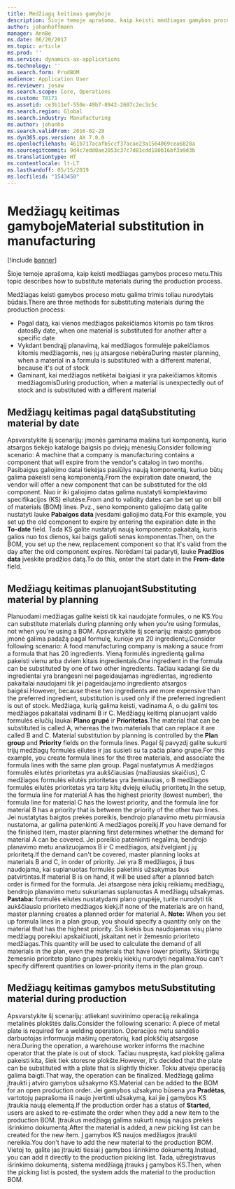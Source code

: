 ```yaml
---
title: Medžiagų keitimas gamyboje
description: Šioje temoje aprašoma, kaip keisti medžiagas gamybos proceso metu.
author: johanhoffmann
manager: AnnBe
ms.date: 06/20/2017
ms.topic: article
ms.prod: ''
ms.service: dynamics-ax-applications
ms.technology: ''
ms.search.form: ProdBOM
audience: Application User
ms.reviewer: josaw
ms.search.scope: Core, Operations
ms.custom: 70171
ms.assetid: ce3b11ef-550e-49b7-8942-2607c2ec3c5c
ms.search.region: Global
ms.search.industry: Manufacturing
ms.author: johanho
ms.search.validFrom: 2016-02-28
ms.dyn365.ops.version: AX 7.0.0
ms.openlocfilehash: 461b717acafb5ccf37acae23a1564069cea6828a
ms.sourcegitcommit: 9d4c7edd0ae2053c37c7d81cdd180b16bf3a9d3b
ms.translationtype: HT
ms.contentlocale: lt-LT
ms.lasthandoff: 05/15/2019
ms.locfileid: "1543450"
---
```

# <a name="material-substitution-in-manufacturing"></a><span data-ttu-id="89bec-103">Medžiagų keitimas gamyboje</span><span class="sxs-lookup"><span data-stu-id="89bec-103">Material substitution in manufacturing</span></span>

[!include [banner](../includes/banner.md)]

<span data-ttu-id="89bec-104">Šioje temoje aprašoma, kaip keisti medžiagas gamybos proceso metu.</span><span class="sxs-lookup"><span data-stu-id="89bec-104">This topic describes how to substitute materials during the production process.</span></span> 

<span data-ttu-id="89bec-105">Medžiagas keisti gamybos proceso metu galima trimis toliau nurodytais būdais.</span><span class="sxs-lookup"><span data-stu-id="89bec-105">There are three methods for substituting materials during the production process:</span></span>

-   <span data-ttu-id="89bec-106">Pagal datą, kai vienos medžiagos pakeičiamos kitomis po tam tikros datos</span><span class="sxs-lookup"><span data-stu-id="89bec-106">By date, when one material is substituted for another after a specific date</span></span>
-   <span data-ttu-id="89bec-107">Vykdant bendrąjį planavimą, kai medžiagos formulėje pakeičiamos kitomis medžiagomis, nes jų atsargose nebėra</span><span class="sxs-lookup"><span data-stu-id="89bec-107">During master planning, when a material in a formula is substituted with a different material, because it's out of stock</span></span>
-   <span data-ttu-id="89bec-108">Gaminant, kai medžiagos netikėtai baigiasi ir yra pakeičiamos kitomis medžiagomis</span><span class="sxs-lookup"><span data-stu-id="89bec-108">During production, when a material is unexpectedly out of stock and is substituted with a different material</span></span>

## <a name="substituting-material-by-date"></a><span data-ttu-id="89bec-109">Medžiagų keitimas pagal datą</span><span class="sxs-lookup"><span data-stu-id="89bec-109">Substituting material by date</span></span>
<span data-ttu-id="89bec-110">Apsvarstykite šį scenarijų: įmonės gaminama mašina turi komponentą, kurio atsargos tiekėjo kataloge baigsis po dviejų mėnesių.</span><span class="sxs-lookup"><span data-stu-id="89bec-110">Consider following scenario: A machine that a company is manufacturing contains a component that will expire from the vendor's catalog in two months.</span></span> <span data-ttu-id="89bec-111">Pasibaigus galiojimo datai tiekėjas pasiūlys naują komponentą, kuriuo būtų galima pakeisti seną komponentą.</span><span class="sxs-lookup"><span data-stu-id="89bec-111">From the expiration date onward, the vendor will offer a new component that can be substituted for the old component.</span></span> <span data-ttu-id="89bec-112">Nuo ir iki galiojimo datas galima nustatyti komplektavimo specifikacijos (KS) eilutėse.</span><span class="sxs-lookup"><span data-stu-id="89bec-112">From and to validity dates can be set up on bill of materials (BOM) lines.</span></span> <span data-ttu-id="89bec-113">Pvz., seno komponento galiojimo datą galite nustatyti lauke **Pabaigos data** įvesdami galiojimo datą.</span><span class="sxs-lookup"><span data-stu-id="89bec-113">For this example, you set up the old component to expire by entering the expiration date in the **To-date** field.</span></span> <span data-ttu-id="89bec-114">Tada KS galite nustatyti naują komponento pakaitalą, kuris galios nuo tos dienos, kai baigs galioti senas komponentas.</span><span class="sxs-lookup"><span data-stu-id="89bec-114">Then, on the BOM, you set up the new, replacement component so that it's valid from the day after the old component expires.</span></span> <span data-ttu-id="89bec-115">Norėdami tai padaryti, lauke **Pradžios data** įveskite pradžios datą.</span><span class="sxs-lookup"><span data-stu-id="89bec-115">To do this, enter the start date in the **From-date** field.</span></span>

## <a name="substituting-material-by-planning"></a><span data-ttu-id="89bec-116">Medžiagų keitimas planuojant</span><span class="sxs-lookup"><span data-stu-id="89bec-116">Substituting material by planning</span></span>
<span data-ttu-id="89bec-117">Planuodami medžiagas galite keisti tik kai naudojate formules, o ne KS.</span><span class="sxs-lookup"><span data-stu-id="89bec-117">You can substitute materials during planning only when you're using formulas, not when you're using a BOM.</span></span> <span data-ttu-id="89bec-118">Apsvarstykite šį scenarijų: maisto gamybos įmonė galima padažą pagal formulę, kurioje yra 20 ingredientų.</span><span class="sxs-lookup"><span data-stu-id="89bec-118">Consider following scenario: A food manufacturing company is making a sauce from a formula that has 20 ingredients.</span></span> <span data-ttu-id="89bec-119">Vieną formulės ingredientą galima pakeisti vienu arba dviem kitais ingredientais.</span><span class="sxs-lookup"><span data-stu-id="89bec-119">One ingredient in the formula can be substituted by one of two other ingredients.</span></span> <span data-ttu-id="89bec-120">Tačiau kadangi šie du ingredientai yra brangesni nei pageidaujamas ingredientas, ingrediento pakaitalai naudojami tik jei pageidaujamo ingrediento atsargos baigėsi.</span><span class="sxs-lookup"><span data-stu-id="89bec-120">However, because these two ingredients are more expensive than the preferred ingredient, substitution is used only if the preferred ingredient is out of stock.</span></span> <span data-ttu-id="89bec-121">Medžiaga, kurią galima keisti, vadinama A, o du galimi tos medžiagos pakaitalai vadinami B ir C. Medžiagų keitimą planuojant valdo formulės eilučių laukai **Plano grupė** ir **Prioritetas**.</span><span class="sxs-lookup"><span data-stu-id="89bec-121">The material that can be substituted is called A, whereas the two materials that can replace it are called B and C. Material substitution by planning is controlled by the **Plan group** and **Priority** fields on the formula lines.</span></span> <span data-ttu-id="89bec-122">Pagal šį pavyzdį galite sukurti trijų medžiagų formulės eilutes ir jas susieti su ta pačia plano grupe.</span><span class="sxs-lookup"><span data-stu-id="89bec-122">For this example, you create formula lines for the three materials, and associate the formula lines with the same plan group.</span></span> <span data-ttu-id="89bec-123">Pagal nustatymus A medžiagos formulės eilutės prioritetas yra aukščiausias (mažiausias skaičius), C medžiagos formulės eilutės prioritetas yra žemiausias, o B medžiagos formulės eilutės prioritetas yra tarp kitų dviejų eilučių prioritetų.</span><span class="sxs-lookup"><span data-stu-id="89bec-123">In the setup, the formula line for material A has the highest priority (lowest number), the formula line for material C has the lowest priority, and the formula line for material B has a priority that is between the priority of the other two lines.</span></span> <span data-ttu-id="89bec-124">Jei nustatytas baigtos prekės poreikis, bendrojo planavimo metu pirmiausia nustatoma, ar galima patenkinti A medžiagos poreikį.</span><span class="sxs-lookup"><span data-stu-id="89bec-124">If you have demand for the finished item, master planning first determines whether the demand for material A can be covered.</span></span> <span data-ttu-id="89bec-125">Jei poreikio patenkinti negalima, bendrojo planavimo metu analizuojamos B ir C medžiagos, atsižvelgiant į jų prioritetą.</span><span class="sxs-lookup"><span data-stu-id="89bec-125">If the demand can't be covered, master planning looks at materials B and C, in order of priority.</span></span> <span data-ttu-id="89bec-126">Jei yra B medžiagos, ji bus naudojama, kai suplanuotas formulės paketinis užsakymas bus patvirtintas.</span><span class="sxs-lookup"><span data-stu-id="89bec-126">If material B is on hand, it will be used after a planned batch order is firmed for the formula.</span></span> <span data-ttu-id="89bec-127">Jei atsargose nėra jokių reikiamų medžiagų, bendrojo planavimo metu sukuriamas suplanuotas A medžiagų užsakymas. **Pastaba:** formulės eilutes nustatydami plano grupėje, turite nurodyti tik aukščiausio prioriteto medžiagos kiekį.</span><span class="sxs-lookup"><span data-stu-id="89bec-127">If none of the materials are on hand, master planning creates a planned order for material A. **Note:** When you set up formula lines in a plan group, you should specify a quantity only on the material that has the highest priority.</span></span> <span data-ttu-id="89bec-128">Šis kiekis bus naudojamas visų plano medžiagų poreikiui apskaičiuoti, įskaitant net ir žemesnio prioriteto medžiagas.</span><span class="sxs-lookup"><span data-stu-id="89bec-128">This quantity will be used to calculate the demand of all materials in the plan, even the materials that have lower priority.</span></span> <span data-ttu-id="89bec-129">Skirtingų žemesnio prioriteto plano grupės prekių kiekių nurodyti negalima.</span><span class="sxs-lookup"><span data-stu-id="89bec-129">You can't specify different quantities on lower-priority items in the plan group.</span></span>

## <a name="substituting-material-during-production"></a><span data-ttu-id="89bec-130">Medžiagų keitimas gamybos metu</span><span class="sxs-lookup"><span data-stu-id="89bec-130">Substituting material during production</span></span>
<span data-ttu-id="89bec-131">Apsvarstykite šį scenarijų: atliekant suvirinimo operaciją reikalinga metalinės plokštės dalis.</span><span class="sxs-lookup"><span data-stu-id="89bec-131">Consider the following scenario: A piece of metal plate is required for a welding operation.</span></span> <span data-ttu-id="89bec-132">Operacijos metu sandėlio darbuotojas informuoja mašinų operatorių, kad plokščių atsargose nėra.</span><span class="sxs-lookup"><span data-stu-id="89bec-132">During the operation, a warehouse worker informs the machine operator that the plate is out of stock.</span></span> <span data-ttu-id="89bec-133">Tačiau nuspręsta, kad plokštę galima pakeisti kita, šiek tiek storesne plokšte.</span><span class="sxs-lookup"><span data-stu-id="89bec-133">However, it's decided that the plate can be substituted with a plate that is slightly thicker.</span></span> <span data-ttu-id="89bec-134">Tokiu atveju operaciją galima baigti.</span><span class="sxs-lookup"><span data-stu-id="89bec-134">That way, the operation can be finalized.</span></span> <span data-ttu-id="89bec-135">Medžiagą galima įtraukti į atviro gamybos užsakymo KS.</span><span class="sxs-lookup"><span data-stu-id="89bec-135">Material can be added to the BOM for an open production order.</span></span> <span data-ttu-id="89bec-136">Jei gamybos užsakymo būsena yra **Pradėtas**, vartotojų paprašoma iš naujo įvertinti užsakymą, kai jie į gamybos KS įtraukia naują elementą.</span><span class="sxs-lookup"><span data-stu-id="89bec-136">If the production order has a status of **Started**, users are asked to re-estimate the order when they add a new item to the production BOM.</span></span> <span data-ttu-id="89bec-137">Įtraukus medžiagą galima sukurti naują naujos prekės išrinkimo dokumentą.</span><span class="sxs-lookup"><span data-stu-id="89bec-137">After the material is added, a new picking list can be created for the new item.</span></span> <span data-ttu-id="89bec-138">Į gamybos KS naujos medžiagos įtraukti nereikia.</span><span class="sxs-lookup"><span data-stu-id="89bec-138">You don't have to add the new material to the production BOM.</span></span> <span data-ttu-id="89bec-139">Vietoj to, galite jas įtraukti tiesiai į gamybos išrinkimo dokumentą.</span><span class="sxs-lookup"><span data-stu-id="89bec-139">Instead, you can add it directly to the production picking list.</span></span> <span data-ttu-id="89bec-140">Tada, užregistravus išrinkimo dokumentą, sistema medžiagą įtrauks į gamybos KS.</span><span class="sxs-lookup"><span data-stu-id="89bec-140">Then, when the picking list is posted, the system adds the material to the production BOM.</span></span>



